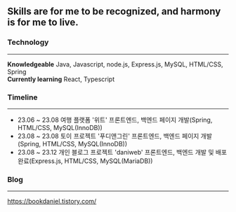 ## Skills are for me to be recognized, and harmony is for me to live.
### Technology  
***
**Knowledgeable** Java, Javascript, node.js, Express.js, MySQL, HTML/CSS, Spring  
**Currently learning** React, Typescript
  
  
### Timeline  
***
* 23.06 ~ 23.08 여행 플랫폼 '위트' 프론트엔드, 백엔드 페이지 개발(Spring, HTML/CSS, MySQL(InnoDB))  
* 23.08 ~ 23.08 토이 프로젝트 '푸디앤그린' 프론트엔드, 백엔드 페이지 개발(Spring, HTML/CSS, MySQL(InnoDB))  
* 23.08 ~ 23.12 개인 블로그 프로젝트 'daniweb' 프론트엔드, 백엔드 개발 및 배포완료(Express.js, HTML/CSS, MySQL(MariaDB))
  
  
### Blog  
***
<https://bookdaniel.tistory.com/>
